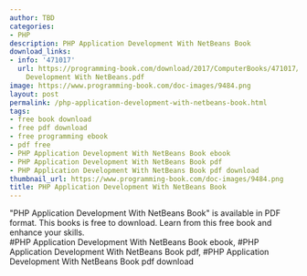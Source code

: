 ```yaml
---
author: TBD
categories:
- PHP
description: PHP Application Development With NetBeans Book
download_links:
- info: '471017'
  url: https://programming-book.com/download/2017/ComputerBooks/471017/PHP Application
    Development With NetBeans.pdf
image: https://www.programming-book.com/doc-images/9484.png
layout: post
permalink: /php-application-development-with-netbeans-book.html
tags:
- free book download
- free pdf download
- free programming ebook
- pdf free
- PHP Application Development With NetBeans Book ebook
- PHP Application Development With NetBeans Book pdf
- PHP Application Development With NetBeans Book pdf download
thumbnail_url: https://www.programming-book.com/doc-images/9484.png
title: PHP Application Development With NetBeans Book
---
```


 
<div class="item-desc text-justify">
  "PHP Application Development With NetBeans Book" is available in PDF format. This books is free to download. Learn from this free book and enhance your skills.
  <br>
  #PHP Application Development With NetBeans Book ebook, #PHP Application Development With NetBeans Book pdf, #PHP Application Development With NetBeans Book pdf download
</div>